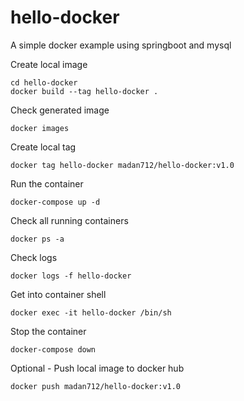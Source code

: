 # hello-docker
A simple docker example using springboot and mysql


Create local image
```
cd hello-docker
docker build --tag hello-docker .
```

Check generated image
```
docker images
```

Create local tag
```
docker tag hello-docker madan712/hello-docker:v1.0  
```

Run the container
```
docker-compose up -d
```

Check all running containers
```
docker ps -a
```

Check logs
```
docker logs -f hello-docker
```

Get into container shell
```
docker exec -it hello-docker /bin/sh
```

Stop the container
```
docker-compose down
```

Optional - Push local image to docker hub
```
docker push madan712/hello-docker:v1.0 
```
